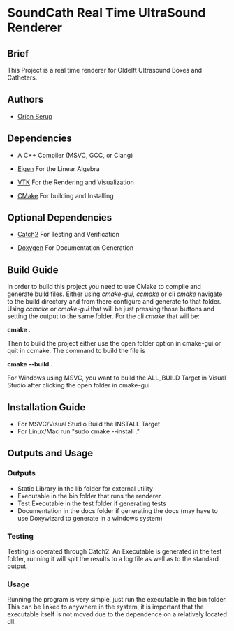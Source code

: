 # SoundCath Real Time UltraSound Renderer

## Brief

This Project is a real time renderer for Oldelft Ultrasound Boxes and Catheters.

## Authors

- [Orion Serup](orionserup@gmail.com)

## Dependencies

- A C++ Compiler (MSVC, GCC, or Clang)

- [Eigen](https://gitlab.com/libeigen/eigen.git) For the Linear Algebra

- [VTK](https://gitlab.kitware.com/vtk/vtk) For the Rendering and Visualization
- [CMake](https://cmake.org/) For building and Installing

## Optional Dependencies

- [Catch2](https://github.com/catchorg/Catch2) For Testing and Verification

- [Doxygen](https://www.doxygen.nl) For Documentation Generation

## Build Guide
In order to build this project you need to use CMake to compile and generate build files. Either using _cmake-gui_, _ccmake_ or cli _cmake_ navigate to the build directory and from there configure and generate to that folder. Using _ccmake_ or _cmake-gui_ that will be just pressing those buttons and setting the output to the same folder. For the cli _cmake_ that will be:

__cmake .__

Then to build the project either use the open folder option in cmake-gui or quit in ccmake. The command to build the file is

__cmake --build .__

For Windows using MSVC, you want to build the ALL_BUILD Target in Visual Studio after clicking the open folder in cmake-gui
## Installation Guide
   - For MSVC/Visual Studio Build the INSTALL Target
   - For Linux/Mac run "sudo cmake --install ."
## Outputs and Usage 
### Outputs
- Static Library in the lib folder for external utility 
- Executable in the bin folder that runs the renderer
- Test Executable in the test folder if generating tests
- Documentation in the docs folder if generating the docs (may have to use Doxywizard to generate in a windows system)
### Testing
Testing is operated through Catch2. An Executable is generated in the test folder, running it will spit the results to a log file as well as to the standard output.

### Usage
Running the program is very simple, just run the executable in the bin folder. This can be linked to anywhere in the system, it is important that the executable itself is not moved due to the dependence on a relatively located dll.
